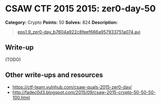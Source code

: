 # CSAW CTF 2015 2015: zer0-day-50

**Category:** Crypto
**Points:** 50
**Solves:** 824
**Description:**

> [eps1.9_zer0-day_b7604a922c8feef666a957933751a074.avi](eps1.9_zer0-day_b7604a922c8feef666a957933751a074.avi)


## Write-up

(TODO)

## Other write-ups and resources

* <https://ctf-team.vulnhub.com/csaw-quals-2015-zer0-day/>
* <http://fadec0d3.blogspot.com/2015/09/csaw-2015-crypto-50-50-50-100.html>

